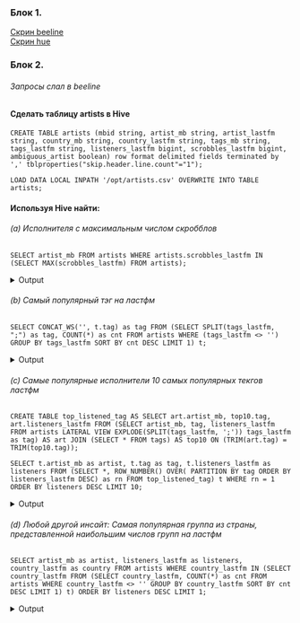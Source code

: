### Блок 1. ###

[Скрин beeline](https://github.com/Brutalfacepalm/3_ml_bd/blob/master/hw_1/Screenshot%20from%202021-10-03%2022-18-06.png?raw=true) \
[Скрин hue](https://github.com/Brutalfacepalm/3_ml_bd/blob/master/hw_1/Screenshot%20from%202021-10-03%2022-17-41.png?raw=true)


### Блок 2. ###
###### Запросы слал в beeline ######
#### Сделать таблицу artists в Hive ####

    CREATE TABLE artists (mbid string, artist_mb string, artist_lastfm string, country_mb string, country_lastfm string, tags_mb string, tags_lastfm string, listeners_lastfm bigint, scrobbles_lastfm bigint, ambiguous_artist boolean) row format delimited fields terminated by ',' tblproperties("skip.header.line.count"="1");
          
    LOAD DATA LOCAL INPATH '/opt/artists.csv' OVERWRITE INTO TABLE artists;

#### Используя Hive найти: ####

###### (a) Исполнителя с максимальным числом скробблов ######
    SELECT artist_mb FROM artists WHERE artists.scrobbles_lastfm IN (SELECT MAX(scrobbles_lastfm) FROM artists);
<details>
    <summary>Output</summary>

    +--------------+
    |  artist_mb   |
    +--------------+
    | The Beatles  |
    +--------------+

</details>

###### (b) Самый популярный тэг на ластфм ######
    SELECT CONCAT_WS('', t.tag) as tag FROM (SELECT SPLIT(tags_lastfm, ";") as tag, COUNT(*) as cnt FROM artists WHERE (tags_lastfm <> '') GROUP BY tags_lastfm SORT BY cnt DESC LIMIT 1) t;
<details>
    <summary>Output</summary>

    +------------+
    |    tag     |
    +------------+
    | seen live  |
    +------------+

</details>

###### (с) Самые популярные исполнители 10 самых популярных текгов ластфм ######
    CREATE TABLE top_listened_tag AS SELECT art.artist_mb, top10.tag, art.listeners_lastfm FROM (SELECT artist_mb, tag, listeners_lastfm FROM artists LATERAL VIEW EXPLODE(SPLIT(tags_lastfm, ';')) tags_lastfm as tag) AS art JOIN (SELECT * FROM tags) AS top10 ON (TRIM(art.tag) = TRIM(top10.tag));
      
    SELECT t.artist_mb as artist, t.tag as tag, t.listeners_lastfm as listeners FROM (SELECT *, ROW_NUMBER() OVER( PARTITION BY tag ORDER BY listeners_lastfm DESC) as rn FROM top_listened_tag) t WHERE rn = 1 ORDER BY listeners DESC LIMIT 10;
<details>
    <summary>Output</summary>

    +----------------------+-----------------------+------------+
    |        artist        |          tag          | listeners  |
    +----------------------+-----------------------+------------+
    | Coldplay             | seen live             | 5381567    |
    | Coldplay             | electronic            | 5381567    |
    | Rihanna              | House                 | 4558193    |
    | The Rolling Stones   | blues                 | 3798330    |
    | Daft Punk            | trance                | 3782404    |
    | Beyonc?              | jazz                  | 3554615    |
    | Johnny Cash          | rockabilly            | 2795136    |
    | Jason Derulo         | All                   | 1872933    |
    | Jeremih              | spotify               | 966028     |
    | Diddy - Dirty Money  | under 2000 listeners  | 503188     |
    +----------------------+-----------------------+------------+

</details>


###### (d) Любой другой инсайт: Самая популярная группа из страны, представленной наибольшим числов групп на ластфм ######
    SELECT artist_mb as artist, listeners_lastfm as listeners, country_lastfm as country FROM artists WHERE country_lastfm IN (SELECT country_lastfm FROM (SELECT country_lastfm, COUNT(*) as cnt FROM artists WHERE country_lastfm <> '' GROUP BY country_lastfm SORT BY cnt DESC LIMIT 1) t) ORDER BY listeners DESC LIMIT 1;
<details>
    <summary>Output</summary>

    +------------------------+------------+----------------+
    |         artist         | listeners  |    country     |
    +------------------------+------------+----------------+
    | Red Hot Chili Peppers  | 4620835    | United States  |
    +------------------------+------------+----------------+
</details>